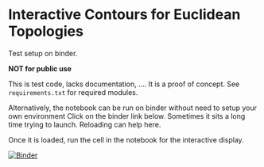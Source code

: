 # Interactive Contours for Euclidean Topologies

Test setup on binder.

**NOT for public use**

This is test code, lacks documentation, ....
It is a proof of concept.
See `requirements.txt` for required modules.

Alternatively, the notebook can be run on binder without need to setup your own environment Click on the binder link below. Sometimes it sits a long time trying to launch. Reloading can help here.

Once it is loaded, run the cell in the notebook for the interactive display.

[![Binder](https://mybinder.org/badge_logo.svg)](https://mybinder.org/v2/gh/cjcopi/bindertest/HEAD?labpath=Interactive_Region_Contours.ipynb)

